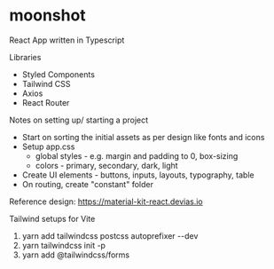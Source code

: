 # moonshot

React App written in Typescript

Libraries
- Styled Components
- Tailwind CSS
- Axios
- React Router

Notes on setting up/ starting a project
- Start on sorting the initial assets as per design like fonts and icons
- Setup app.css
    - global styles - e.g. margin and padding to 0, box-sizing
    - colors - primary, secondary, dark, light
- Create UI elements - buttons, inputs, layouts, typography, table
- On routing, create "constant" folder 


Reference design: https://material-kit-react.devias.io

Tailwind setups for Vite
1. yarn add tailwindcss postcss autoprefixer --dev
2. yarn tailwindcss init -p
3. yarn add @tailwindcss/forms